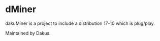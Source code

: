 # dMiner
dakuMiner is a project to include a distribution 17-10 which is plug/play. 

Maintained by Dakus.

